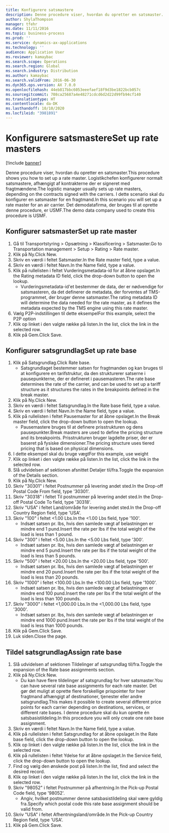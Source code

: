 ```yaml
---
title: Konfigurere satsmastere
description: Denne procedure viser, hvordan du opretter en satsmaster.
author: ShylaThompson
manager: tfehr
ms.date: 11/11/2016
ms.topic: business-process
ms.prod: ''
ms.service: dynamics-ax-applications
ms.technology: ''
audience: Application User
ms.reviewer: kamaybac
ms.search.scope: Operations
ms.search.region: Global
ms.search.industry: Distribution
ms.author: kamaybac
ms.search.validFrom: 2016-06-30
ms.dyn365.ops.version: AX 7.0.0
ms.openlocfilehash: 44eb817bbc6053eeefaef18f9d3be1822bcb057c
ms.sourcegitcommit: 708ca25687a4e48271cdcd6d2d22d99fb94cf140
ms.translationtype: HT
ms.contentlocale: da-DK
ms.lasthandoff: 10/10/2020
ms.locfileid: "3981891"
---
```

# <a name="set-up-rate-masters"></a><span data-ttu-id="09aa2-103">Konfigurere satsmastere</span><span class="sxs-lookup"><span data-stu-id="09aa2-103">Set up rate masters</span></span>

[!include [banner](../../includes/banner.md)]

<span data-ttu-id="09aa2-104">Denne procedure viser, hvordan du opretter en satsmaster.</span><span class="sxs-lookup"><span data-stu-id="09aa2-104">This procedure shows you how to set up a rate master.</span></span> <span data-ttu-id="09aa2-105">Logistikchefen konfigurerer normalt satsmastere, afhængigt af kontrakterne der er signeret med fragtmændene.</span><span class="sxs-lookup"><span data-stu-id="09aa2-105">The logistic manager usually sets up rate masters, depending on the contracts signed with the carriers.</span></span> <span data-ttu-id="09aa2-106">I dette scenario skal du konfigurer en satsmaster for en fragtmand.</span><span class="sxs-lookup"><span data-stu-id="09aa2-106">In this scenario you will set up a rate master for an air carrier.</span></span> <span data-ttu-id="09aa2-107">Det demodatafirma, der bruges til at oprette denne procedure, er USMF.</span><span class="sxs-lookup"><span data-stu-id="09aa2-107">The demo data company used to create this procedure is USMF.</span></span>


## <a name="set-up-rate-master"></a><span data-ttu-id="09aa2-108">Konfigurer satsmaster</span><span class="sxs-lookup"><span data-stu-id="09aa2-108">Set up rate master</span></span>
1. <span data-ttu-id="09aa2-109">Gå til Transportstyring > Opsætning > Klassificering > Satsmaster.</span><span class="sxs-lookup"><span data-stu-id="09aa2-109">Go to Transportation management > Setup > Rating > Rate master.</span></span>
2. <span data-ttu-id="09aa2-110">Klik på Ny.</span><span class="sxs-lookup"><span data-stu-id="09aa2-110">Click New.</span></span>
3. <span data-ttu-id="09aa2-111">Skriv en værdi i feltet Satsmaster.</span><span class="sxs-lookup"><span data-stu-id="09aa2-111">In the Rate master field, type a value.</span></span>
4. <span data-ttu-id="09aa2-112">Skriv en værdi i feltet Navn.</span><span class="sxs-lookup"><span data-stu-id="09aa2-112">In the Name field, type a value.</span></span>
5. <span data-ttu-id="09aa2-113">Klik på rullelisten i feltet Vurderingsmetadata-id for at åbne opslaget.</span><span class="sxs-lookup"><span data-stu-id="09aa2-113">In the Rating metadata ID field, click the drop-down button to open the lookup.</span></span>
    * <span data-ttu-id="09aa2-114">Vurderingsmetadata-id'et bestemmer de data, der er nødvendige for satsmasteren, da det definerer de metadata, der forventes af TMS-programmet, der bruger denne satsmaster.</span><span class="sxs-lookup"><span data-stu-id="09aa2-114">The rating metadata ID will determine the data needed for the rate master, as it defines the metadata expected by the TMS engine using this rate master.</span></span>  
6. <span data-ttu-id="09aa2-115">Vælg P2P-indstillingen til dette eksempel</span><span class="sxs-lookup"><span data-stu-id="09aa2-115">For this example, select the P2P option</span></span>
7. <span data-ttu-id="09aa2-116">Klik op linket i den valgte række på listen.</span><span class="sxs-lookup"><span data-stu-id="09aa2-116">In the list, click the link in the selected row.</span></span>
8. <span data-ttu-id="09aa2-117">Klik på Gem.</span><span class="sxs-lookup"><span data-stu-id="09aa2-117">Click Save.</span></span>

## <a name="set-up-rate-base"></a><span data-ttu-id="09aa2-118">Konfigurer satsgrundlag</span><span class="sxs-lookup"><span data-stu-id="09aa2-118">Set up rate base</span></span>
1. <span data-ttu-id="09aa2-119">Klik på Satsgrundlag.</span><span class="sxs-lookup"><span data-stu-id="09aa2-119">Click Rate base.</span></span>
    * <span data-ttu-id="09aa2-120">Satsgrundlaget bestemmer satsen for fragtmanden og kan bruges til at konfigurere en tarifstruktur, da den strukturerer satserne i pausepunkterne, der er defineret i pausemasteren.</span><span class="sxs-lookup"><span data-stu-id="09aa2-120">The rate base determines the rate of the carrier, and can be used to set up a tariff structure as it structures the rates in the breakpoints defined in the break master.</span></span>  
2. <span data-ttu-id="09aa2-121">Klik på Ny.</span><span class="sxs-lookup"><span data-stu-id="09aa2-121">Click New.</span></span>
3. <span data-ttu-id="09aa2-122">Skriv en værdi i feltet Satsgrundlag.</span><span class="sxs-lookup"><span data-stu-id="09aa2-122">In the Rate base field, type a value.</span></span>
4. <span data-ttu-id="09aa2-123">Skriv en værdi i feltet Navn.</span><span class="sxs-lookup"><span data-stu-id="09aa2-123">In the Name field, type a value.</span></span>
5. <span data-ttu-id="09aa2-124">Klik på rullelisten i feltet Pausemaster for at åbne opslaget.</span><span class="sxs-lookup"><span data-stu-id="09aa2-124">In the Break master field, click the drop-down button to open the lookup.</span></span>
    * <span data-ttu-id="09aa2-125">Pausemastere bruges til at definere prisstrukturen og dens pausepunkter.</span><span class="sxs-lookup"><span data-stu-id="09aa2-125">Break masters are used to define the pricing structure and its breakpoints.</span></span> <span data-ttu-id="09aa2-126">Prisstrukturen bruger lagdelte priser, der er baseret på fysiske dimensioner.</span><span class="sxs-lookup"><span data-stu-id="09aa2-126">The pricing structure uses tiered pricing that is based on physical dimensions.</span></span>  
6. <span data-ttu-id="09aa2-127">I dette eksempel skal du bruge vægt</span><span class="sxs-lookup"><span data-stu-id="09aa2-127">For this example, use weight</span></span>
7. <span data-ttu-id="09aa2-128">Klik op linket i den valgte række på listen.</span><span class="sxs-lookup"><span data-stu-id="09aa2-128">In the list, click the link in the selected row.</span></span>
8. <span data-ttu-id="09aa2-129">Slå udvidelsen af sektionen afsnittet Detaljer til/fra.</span><span class="sxs-lookup"><span data-stu-id="09aa2-129">Toggle the expansion of the Details section.</span></span>
9. <span data-ttu-id="09aa2-130">Klik på Ny.</span><span class="sxs-lookup"><span data-stu-id="09aa2-130">Click New.</span></span>
10. <span data-ttu-id="09aa2-131">Skriv "30301" i feltet Postnummer på levering andet sted.</span><span class="sxs-lookup"><span data-stu-id="09aa2-131">In the Drop-off Postal Code From field, type '30301'.</span></span>
11. <span data-ttu-id="09aa2-132">Skriv "30318" i feltet Til postnummer på levering andet sted.</span><span class="sxs-lookup"><span data-stu-id="09aa2-132">In the Drop-off Postal Code To field, type '30318'.</span></span>
12. <span data-ttu-id="09aa2-133">Skriv "USA" i feltet Land/område for levering andet sted.</span><span class="sxs-lookup"><span data-stu-id="09aa2-133">In the Drop-off Country Region field, type 'USA'.</span></span>
13. <span data-ttu-id="09aa2-134">Skriv "100" i feltet <1.00 Lbs.</span><span class="sxs-lookup"><span data-stu-id="09aa2-134">In the <1.00 Lbs field, type '100'.</span></span>
    * <span data-ttu-id="09aa2-135">Indsæt satsen pr. lbs, hvis den samlede vægt af belastningen er mindre end 1 pund.</span><span class="sxs-lookup"><span data-stu-id="09aa2-135">Insert the rate per lbs if the total weight of the load is less than 1 pound.</span></span>  
14. <span data-ttu-id="09aa2-136">Skriv "300" i feltet <5.00 Lbs.</span><span class="sxs-lookup"><span data-stu-id="09aa2-136">In the <5.00 Lbs field, type '300'.</span></span>
    * <span data-ttu-id="09aa2-137">Indsæt satsen pr. lbs, hvis den samlede vægt af belastningen er mindre end 5 pund.</span><span class="sxs-lookup"><span data-stu-id="09aa2-137">Insert the rate per lbs if the total weight of the load is less than 5 pounds.</span></span>  
15. <span data-ttu-id="09aa2-138">Skriv "500" i feltet <20.00 Lbs.</span><span class="sxs-lookup"><span data-stu-id="09aa2-138">In the <20.00 Lbs field, type '500'.</span></span>
    * <span data-ttu-id="09aa2-139">Indsæt satsen pr. lbs, hvis den samlede vægt af belastningen er mindre end 20 pund.</span><span class="sxs-lookup"><span data-stu-id="09aa2-139">Insert the rate per lbs if the total weight of the load is less than 20 pounds.</span></span>  
16. <span data-ttu-id="09aa2-140">Skriv "1000" i feltet <100.00 Lbs.</span><span class="sxs-lookup"><span data-stu-id="09aa2-140">In the <100.00 Lbs field, type '1000'.</span></span>
    * <span data-ttu-id="09aa2-141">Indsæt satsen pr. lbs, hvis den samlede vægt af belastningen er mindre end 100 pund.</span><span class="sxs-lookup"><span data-stu-id="09aa2-141">Insert the rate per lbs if the total weight of the load is less than 100 pounds.</span></span>  
17. <span data-ttu-id="09aa2-142">Skriv "3000" i feltet <1,000.00 Lbs.</span><span class="sxs-lookup"><span data-stu-id="09aa2-142">In the <1,000.00 Lbs field, type '3000'.</span></span>
    * <span data-ttu-id="09aa2-143">Indsæt satsen pr. lbs, hvis den samlede vægt af belastningen er mindre end 1000 pund.</span><span class="sxs-lookup"><span data-stu-id="09aa2-143">Insert the rate per lbs if the total weight of the load is less than 1000 pounds.</span></span>  
18. <span data-ttu-id="09aa2-144">Klik på Gem.</span><span class="sxs-lookup"><span data-stu-id="09aa2-144">Click Save.</span></span>
19. <span data-ttu-id="09aa2-145">Luk siden.</span><span class="sxs-lookup"><span data-stu-id="09aa2-145">Close the page.</span></span>

## <a name="assign-rate-base"></a><span data-ttu-id="09aa2-146">Tildel satsgrundlag</span><span class="sxs-lookup"><span data-stu-id="09aa2-146">Assign rate base</span></span>
1. <span data-ttu-id="09aa2-147">Slå udvidelsen af sektionen Tildelinger af satsgrundlag til/fra.</span><span class="sxs-lookup"><span data-stu-id="09aa2-147">Toggle the expansion of the Rate base assignments section.</span></span>
2. <span data-ttu-id="09aa2-148">Klik på Ny.</span><span class="sxs-lookup"><span data-stu-id="09aa2-148">Click New.</span></span>
    * <span data-ttu-id="09aa2-149">Du kan have flere tildelinger af satsgrundlag for hver satsmaster.</span><span class="sxs-lookup"><span data-stu-id="09aa2-149">You can have several rate base assignments for each rate master.</span></span> <span data-ttu-id="09aa2-150">Det gør det muligt at oprette flere forskellige prispointer for hver fragtmand afhængigt af destinationer, tjenester eller andre satsgrundlag.</span><span class="sxs-lookup"><span data-stu-id="09aa2-150">This makes it possible to create several different price points for each carrier depending on destinations, services, or different rate bases.</span></span> <span data-ttu-id="09aa2-151">I denne procedure skal du kun oprette én satsbasistildeling.</span><span class="sxs-lookup"><span data-stu-id="09aa2-151">In this procedure you will only create one rate base assignment.</span></span>  
3. <span data-ttu-id="09aa2-152">Skriv en værdi i feltet Navn.</span><span class="sxs-lookup"><span data-stu-id="09aa2-152">In the Name field, type a value.</span></span>
4. <span data-ttu-id="09aa2-153">Klik på rullelisten i feltet Satsgrundlag for at åbne opslaget.</span><span class="sxs-lookup"><span data-stu-id="09aa2-153">In the Rate base field, click the drop-down button to open the lookup.</span></span>
5. <span data-ttu-id="09aa2-154">Klik op linket i den valgte række på listen.</span><span class="sxs-lookup"><span data-stu-id="09aa2-154">In the list, click the link in the selected row.</span></span>
6. <span data-ttu-id="09aa2-155">Klik på rullelisten i feltet Ydelse for at åbne opslaget.</span><span class="sxs-lookup"><span data-stu-id="09aa2-155">In the Service field, click the drop-down button to open the lookup.</span></span>
7. <span data-ttu-id="09aa2-156">Find og vælg den ønskede post på listen.</span><span class="sxs-lookup"><span data-stu-id="09aa2-156">In the list, find and select the desired record.</span></span>
8. <span data-ttu-id="09aa2-157">Klik op linket i den valgte række på listen.</span><span class="sxs-lookup"><span data-stu-id="09aa2-157">In the list, click the link in the selected row.</span></span>
9. <span data-ttu-id="09aa2-158">Skriv "98052" i feltet Postnummer på afhentning.</span><span class="sxs-lookup"><span data-stu-id="09aa2-158">In the Pick-up Postal Code field, type '98052'.</span></span>
    * <span data-ttu-id="09aa2-159">Angiv, hvilket postnummer denne satsbasistildeling skal være gyldig fra.</span><span class="sxs-lookup"><span data-stu-id="09aa2-159">Specify which postal code this rate base assignment should be valid from.</span></span>    
10. <span data-ttu-id="09aa2-160">Skriv "USA" i feltet Afhentningsland/område.</span><span class="sxs-lookup"><span data-stu-id="09aa2-160">In the Pick-up Country Region field, type 'USA'.</span></span>
11. <span data-ttu-id="09aa2-161">Klik på Gem.</span><span class="sxs-lookup"><span data-stu-id="09aa2-161">Click Save.</span></span>

